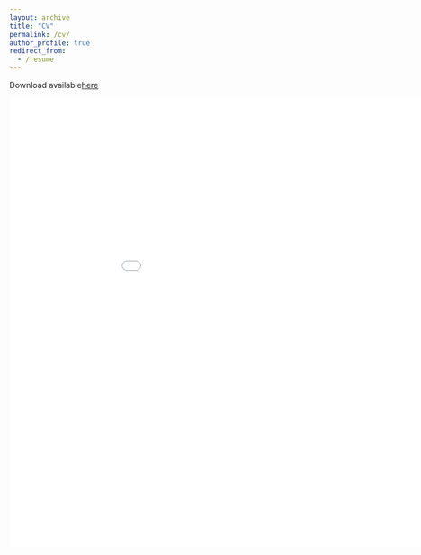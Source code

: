 ```yaml
---
layout: archive
title: "CV"
permalink: /cv/
author_profile: true
redirect_from:
  - /resume
---
```


Download available[here](https://margae-knox.github.io/_pages/MKnox_CV_2022AUG_web.pdf)

<embed src="[https://margae-knox.github.io/_pages/MKnox_CV_2022AUG_web.pdf]" width="1000px" height="800px" type="application/pdf"/>
